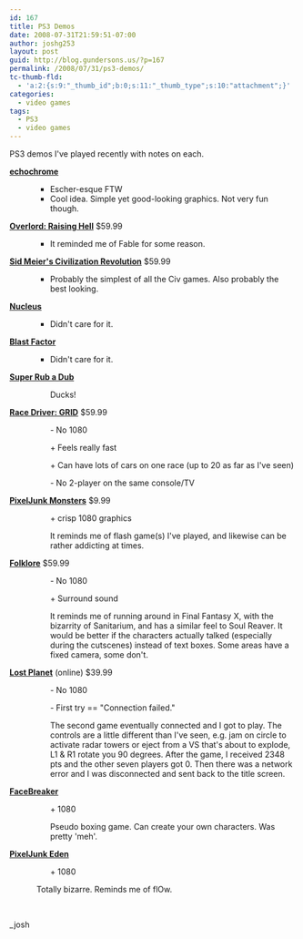 ```yaml
---
id: 167
title: PS3 Demos
date: 2008-07-31T21:59:51-07:00
author: joshg253
layout: post
guid: http://blog.gundersons.us/?p=167
permalink: /2008/07/31/ps3-demos/
tc-thumb-fld:
  - 'a:2:{s:9:"_thumb_id";b:0;s:11:"_thumb_type";s:10:"attachment";}'
categories:
  - video games
tags:
  - PS3
  - video games
---
```

PS3 demos I've played recently with notes on each.

<strong><a href="http://www.us.playstation.com/PS3/Games/echochrome">echochrome</a></strong>

<ul>
<ul>
<ul>
    <li>Escher-esque FTW</li>
    <li>Cool idea. Simple yet good-looking graphics. Not very fun though.</li>
</ul>
</ul>
</ul>

<strong><a href="http://www.us.playstation.com/PS3/Games/Overlord_Raising_Hell">Overlord: Raising Hell</a></strong> $59.99

<ul>
<ul>
<ul>
    <li>It reminded me of Fable for some reason.</li>
</ul>
</ul>
</ul>

<strong><a href="http://www.us.playstation.com/PS3/Games/Sid_Meier_s_Civilization_Revolution">Sid Meier's Civilization Revolution</a></strong> $59.99

<ul>
<ul>
<ul>
    <li>Probably the simplest of all the Civ games. Also probably the best looking.</li>
</ul>
</ul>
</ul>

<strong><a href="http://www.us.playstation.com/PS3/Games/Nucleus">Nucleus</a></strong>

<ul>
<ul>
<ul>
    <li>Didn't care for it.</li>
</ul>
</ul>
</ul>

<strong><a href="http://www.us.playstation.com/PS3/Games/Blast_Factor">Blast Factor</a></strong>

<ul>
<ul>
<ul>
    <li>Didn't care for it.</li>
</ul>
</ul>
</ul>

<strong><a href="http://www.us.playstation.com/PS3/Games/Super_Rub_a_Dub">Super Rub a Dub</a></strong>

<ul>
<ul>
<ul>Ducks!</ul>
</ul>
</ul>

<strong><a href="http://www.us.playstation.com/PS3/Games/Race_Driver_GRID">Race Driver: GRID</a></strong> $59.99

<ul>
<ul>
<ul>- No 1080</ul>
</ul>
</ul>

<ul>
<ul>
<ul>+ Feels really fast</ul>
</ul>
</ul>

<ul>
<ul>
<ul>+ Can have lots of cars on one race (up to 20 as far as I've seen)</ul>
</ul>
</ul>

<ul>
<ul>
<ul>- No 2-player on the same console/TV</ul>
</ul>
</ul>

<strong><a href="http://www.us.playstation.com/PS3/Games/PixelJunk_Monsters">PixelJunk Monsters</a></strong> $9.99

<ul>
<ul>
<ul>+ crisp 1080 graphics</ul>
</ul>
</ul>

<ul>
<ul>
<ul>It reminds me of flash game(s) I've played, and likewise can be rather addicting at times.</ul>
</ul>
</ul>

<strong><a href="http://www.us.playstation.com/PS3/Games/Folklore">Folklore</a></strong> $59.99

<ul>
<ul>
<ul>- No 1080</ul>
</ul>
</ul>

<ul>
<ul>
<ul>+ Surround sound</ul>
</ul>
</ul>

<ul>
<ul>
<ul>It reminds me of running around in Final Fantasy X, with the bizarrity of Sanitarium, and has a similar feel to Soul Reaver. It would be better if the characters actually talked (especially during the cutscenes) instead of text boxes. Some areas have a fixed camera, some don't.</ul>
</ul>
</ul>

<strong><a href="http://www.us.playstation.com/PS3/Games/Lost_Planet_Extreme_Condition">Lost Planet</a></strong> (online) $39.99

<ul>
<ul>
<ul>- No 1080</ul>
</ul>
</ul>

<ul>
<ul>
<ul>- First try == "Connection failed."</ul>
</ul>
</ul>

<ul>
<ul>
<ul>The second game eventually connected and I got to play. The controls are a little different than I've seen, e.g. jam on circle to activate radar towers or eject from a VS that's about to explode, L1 &amp; R1 rotate you 90 degrees. After the game, I received 2348 pts and the other seven players got 0. Then there was a network error and I was disconnected and sent back to the title screen.</ul>
</ul>
</ul>

<strong><a href="http://www.us.playstation.com/PS3/Games/FaceBreaker">FaceBreaker</a></strong>

<ul>
<ul>
<ul>+ 1080</ul>
</ul>
</ul>

<ul>
<ul>
<ul>Pseudo boxing game. Can create your own characters. Was pretty 'meh'.</ul>
</ul>
</ul>

<strong><a href="http://www.us.playstation.com/PS3/Games/PixelJunk_Eden">PixelJunk Eden</a></strong>

<ul>
<ul>
<ul>+ 1080</ul>
</ul>
</ul>

<ul>
<ul>Totally bizarre. Reminds me of flOw.</ul>
</ul>

&nbsp;

_josh
